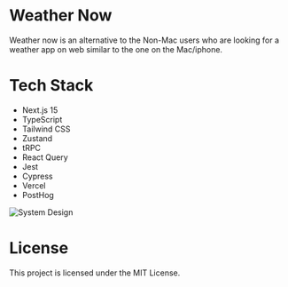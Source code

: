 # Weather Now
Weather now is an alternative to the Non-Mac users who are looking for a weather app on web similar to the one on the Mac/iphone.

# Tech Stack
- Next.js 15
- TypeScript
- Tailwind CSS
- Zustand
- tRPC
- React Query
- Jest
- Cypress
- Vercel
- PostHog

![System Design](diagramsys.png)

# License
This project is licensed under the MIT License.
